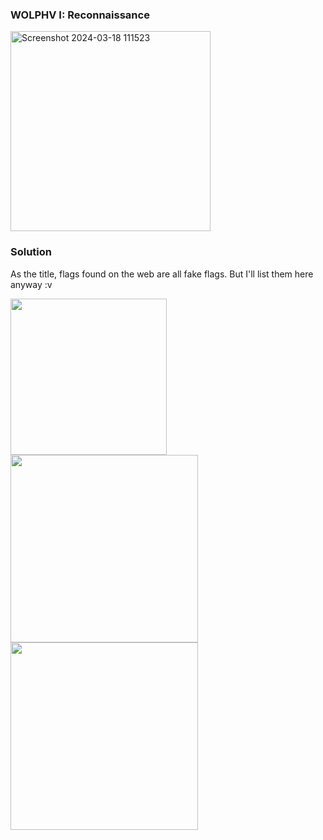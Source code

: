 ### WOLPHV I: Reconnaissance

<img width="320" alt="Screenshot 2024-03-18 111523" src="https://github.com/vjz3r/CTF-WRITEUP/assets/83077449/2da2d5f3-be5c-42d9-9c91-3675b182c639">

### Solution

As the title, flags found on the web are all fake flags. But I'll list them here anyway :v

<img src="https://github.com/vjz3r/CTF-WRITEUP/assets/83077449/c0a348a1-b0c1-4c84-84a1-f5026c9dfd42" width="250">
<img src="https://github.com/vjz3r/CTF-WRITEUP/assets/83077449/d7d5f000-2363-4a84-9c92-85e4ee4bb07a" width="300">
<img src="https://github.com/vjz3r/CTF-WRITEUP/assets/83077449/ad7e662d-50d9-45af-bda5-1b7d729d29a4" width="300">

